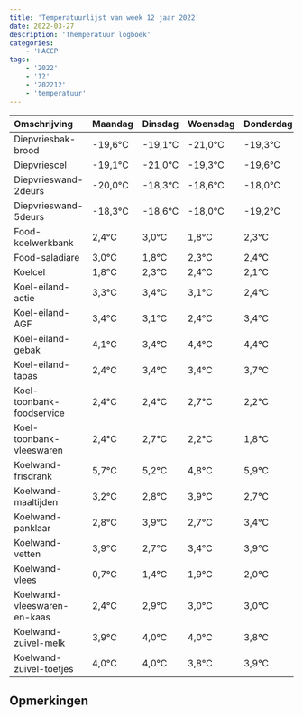 ```yaml
---
title: 'Temperatuurlijst van week 12 jaar 2022'
date: 2022-03-27
description: 'Themperatuur logboek'
categories:
    - 'HACCP'
tags:
    - '2022'
    - '12'
    - '202212'
    - 'temperatuur'
---
```

|Omschrijving|Maandag|Dinsdag|Woensdag|Donderdag|Vrijdag|Zaterdag|Zondag|
|:---|:---|:---|:---|:---|:---|:---|:---|
|Diepvriesbak-brood|-19,6°C|-19,1°C|-21,0°C|-19,3°C|-19,6°C|-19,0°C|-20,2°C|
|Diepvriescel|-19,1°C|-21,0°C|-19,3°C|-19,6°C|-19,0°C|-20,2°C|-19,7°C|
|Diepvrieswand-2deurs|-20,0°C|-18,3°C|-18,6°C|-18,0°C|-19,2°C|-18,7°C|-18,6°C|
|Diepvrieswand-5deurs|-18,3°C|-18,6°C|-18,0°C|-19,2°C|-18,7°C|-18,6°C|-18,9°C|
|Food-koelwerkbank|2,4°C|3,0°C|1,8°C|2,3°C|2,4°C|2,1°C|1,4°C|
|Food-saladiare|3,0°C|1,8°C|2,3°C|2,4°C|2,1°C|1,4°C|2,4°C|
|Koelcel|1,8°C|2,3°C|2,4°C|2,1°C|1,4°C|2,4°C|2,4°C|
|Koel-eiland-actie|3,3°C|3,4°C|3,1°C|2,4°C|3,4°C|3,4°C|3,7°C|
|Koel-eiland-AGF|3,4°C|3,1°C|2,4°C|3,4°C|3,4°C|3,7°C|3,2°C|
|Koel-eiland-gebak|4,1°C|3,4°C|4,4°C|4,4°C|4,7°C|4,2°C|3,8°C|
|Koel-eiland-tapas|2,4°C|3,4°C|3,4°C|3,7°C|3,2°C|2,8°C|3,9°C|
|Koel-toonbank-foodservice|2,4°C|2,4°C|2,7°C|2,2°C|1,8°C|2,9°C|1,7°C|
|Koel-toonbank-vleeswaren|2,4°C|2,7°C|2,2°C|1,8°C|2,9°C|1,7°C|2,4°C|
|Koelwand-frisdrank|5,7°C|5,2°C|4,8°C|5,9°C|4,7°C|5,4°C|5,9°C|
|Koelwand-maaltijden|3,2°C|2,8°C|3,9°C|2,7°C|3,4°C|3,9°C|4,0°C|
|Koelwand-panklaar|2,8°C|3,9°C|2,7°C|3,4°C|3,9°C|4,0°C|4,0°C|
|Koelwand-vetten|3,9°C|2,7°C|3,4°C|3,9°C|4,0°C|4,0°C|3,8°C|
|Koelwand-vlees|0,7°C|1,4°C|1,9°C|2,0°C|2,0°C|1,8°C|1,9°C|
|Koelwand-vleeswaren-en-kaas|2,4°C|2,9°C|3,0°C|3,0°C|2,8°C|2,9°C|2,4°C|
|Koelwand-zuivel-melk|3,9°C|4,0°C|4,0°C|3,8°C|3,9°C|3,4°C|2,7°C|
|Koelwand-zuivel-toetjes|4,0°C|4,0°C|3,8°C|3,9°C|3,4°C|2,7°C|3,9°C|

## Opmerkingen


